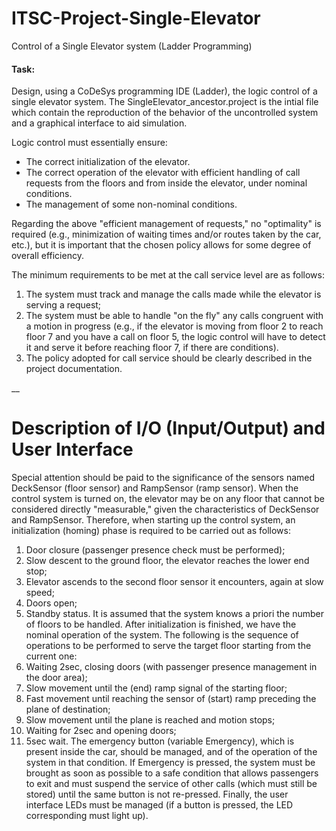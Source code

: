 # ITSC-Project-Single-Elevator
Control of a Single Elevator system (Ladder Programming)

#### Task:

Design, using a CoDeSys programming IDE (Ladder), the logic control of a single elevator system. 
The SingleElevator_ancestor.project is the intial file which contain the reproduction of the behavior of the uncontrolled system and a graphical interface to aid simulation.

Logic control must essentially ensure:
- The correct initialization of the elevator.
- The correct operation of the elevator with efficient handling of call requests from the floors and from inside the elevator, under nominal conditions.
- The management of some non-nominal conditions.

Regarding the above "efficient management of requests," no "optimality" is required (e.g., minimization of waiting times and/or routes taken by the car, etc.), but it is important that the chosen policy allows for some degree of overall efficiency. 

The minimum requirements to be met at the call service level are as follows: 
1. The system must track and manage the calls made while the elevator is serving a request; 
2. The system must be able to handle "on the fly" any calls congruent with a motion in progress (e.g., if the elevator is moving from floor 2 to reach floor 7 and you have a call on floor 5, the logic control will have to detect it and serve it before reaching floor 7, if there are conditions).
3. The policy adopted for call service should be clearly described in the project documentation.

__

# Description of I/O (Input/Output) and User Interface

Special attention should be paid to the significance of the sensors named DeckSensor (floor sensor) and RampSensor (ramp sensor).
When the control system is turned on, the elevator may be on any floor that cannot be considered directly "measurable," given the characteristics of DeckSensor and RampSensor. Therefore, when starting up the control system, an initialization (homing) phase is required to be carried out 
as follows:
1. Door closure (passenger presence check must be performed);
2.   Slow descent to the ground floor, the elevator reaches the lower end stop;
3.   Elevator ascends to the second floor sensor it encounters, again at slow speed;
4.   Doors open;
5.   Standby status.
It is assumed that the system knows a priori the number of floors to be handled.
After initialization is finished, we have the nominal operation of the system. The following is the sequence of 
operations to be performed to serve the target floor starting from the current one:
1.   Waiting 2sec, closing doors (with passenger presence management in the door area);
2.   Slow movement until the (end) ramp signal of the starting floor;
3.   Fast movement until reaching the sensor of (start) ramp preceding the plane of 
destination;
4.   Slow movement until the plane is reached and motion stops;
5.   Waiting for 2sec and opening doors;
6.   5sec wait.
The emergency button (variable Emergency), which is present inside the car, should be managed, and of the 
operation of the system in that condition. If Emergency is pressed, the system must be brought 
as soon as possible to a safe condition that allows passengers to exit and must suspend the 
service of other calls (which must still be stored) until the same 
button is not re-pressed.
Finally, the user interface LEDs must be managed (if a button is pressed, the LED 
corresponding must light up).

